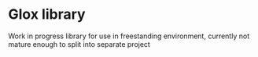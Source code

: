 # Glox library
Work in progress library for use in freestanding environment, currently not mature enough to split into separate project